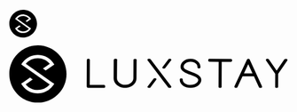 <svg version="1.1" viewBox="0 0 50 50" class="svg-icon svg-fill" style="width: 50px; height: 50px;"><path pid="0" d="M25.093 0c13.781.06 24.94 11.317 24.882 25.106C49.917 38.894 38.663 50.058 24.88 50 11.1 49.942-.059 38.683.001 24.894.057 11.106 11.31-.058 25.092 0zm11.801 31.9L14.398 16.053c.241-.26.48-.518.74-.777 2.7-2.687 5.971-4.031 9.775-4.015 3.804.015 7.064 1.388 9.741 4.098.238.241.476.482.694.743l-5.951 4.133 2.381 1.688 5.153-3.576v.02L39.33 16.7c-.692-1.203-1.584-2.325-2.616-3.39-3.231-3.292-7.167-4.947-11.788-4.967-4.6-.019-8.53 1.603-11.809 4.867a17.806 17.806 0 00-2.682 3.408l1.429 1.004 23.429 16.51c-.24.26-.48.518-.74.777-2.7 2.687-5.971 4.011-9.775 3.996-3.803-.016-7.063-1.37-9.74-4.08-.258-.26-.496-.521-.734-.782l6.111-4.251-.139-.181-2.183-1.528-5.373 3.735v-.021l-2.377 1.65a17.824 17.824 0 002.654 3.43c3.253 3.291 7.169 4.946 11.769 4.965 4.62.021 8.549-1.602 11.83-4.866 1.06-1.075 1.96-2.21 2.682-3.406l-2.383-1.67z"></path></svg>

<!-- logo and text name -->

<svg version="1.1" viewBox="0 0 244 50" class="mb--18 mb--sm-42 app-introduce__logo svg-icon svg-fill"><path pid="0" d="M25.093 0c13.781.06 24.94 11.317 24.882 25.106C49.917 38.894 38.663 50.058 24.88 50 11.1 49.942-.059 38.683.001 24.894.057 11.106 11.31-.058 25.092 0zm11.801 31.9L14.398 16.053c.241-.26.48-.518.74-.777 2.7-2.687 5.971-4.031 9.775-4.015 3.804.015 7.064 1.388 9.741 4.098.238.241.476.482.694.743l-5.951 4.133 2.381 1.688 5.153-3.576v.02L39.33 16.7c-.692-1.203-1.584-2.325-2.616-3.39-3.231-3.292-7.167-4.947-11.788-4.967-4.6-.019-8.53 1.603-11.809 4.867a17.806 17.806 0 00-2.682 3.408l1.429 1.004 23.429 16.51c-.24.26-.48.518-.74.777-2.7 2.687-5.971 4.011-9.775 3.996-3.803-.016-7.063-1.37-9.74-4.08-.258-.26-.496-.521-.734-.782l6.111-4.251-.139-.181-2.183-1.528-5.373 3.735v-.021l-2.377 1.65a17.824 17.824 0 002.654 3.43c3.253 3.291 7.169 4.946 11.769 4.965 4.62.021 8.549-1.602 11.83-4.866 1.06-1.075 1.96-2.21 2.682-3.406l-2.383-1.67zm45.839 2.652l-12.45-.05.096-21.789a.957.957 0 00-.965-.945l-.678-.003a.96.96 0 00-.974.939v.047c-.048.095-.05.236-.05.33l-.098 22.636a1.337 1.337 0 001.351 1.326l13.805.056a.958.958 0 00.973-.938l.003-.662a1.037 1.037 0 00-1.013-.946v-.001zm27.64-22.67l-.871-.003c-.563-.003-1.027.42-1.027.937l-.075 15.878c-.014 3.157-3.252 5.735-7.197 5.72-3.943-.014-7.158-2.618-7.144-5.775l.123-15.5.052-.282a.957.957 0 00-.201-.756 1.128 1.128 0 00-.767-.332l-.87-.004c-.513-.002-.924.326-1.028.75a.857.857 0 00-.156.47l-.073 15.69c-.02 4.616 4.47 8.402 9.95 8.424 5.48.022 10.004-3.73 10.025-8.3l.122-15.5.054-.282a.952.952 0 00-.203-.755c-.152-.189-.458-.379-.714-.38zm48.638 11.226c-3.275-1.249-6.696-2.496-6.688-4.393.01-2.42 2.721-4.401 6.05-4.387 3.331.014 6.025 2.017 6.014 4.436l-.002.38a.96.96 0 00.961.953l.675.003a.96.96 0 00.971-.945v-.38c.009-1.66-.709-3.276-2.006-4.515-1.635-1.618-4.092-2.532-6.65-2.494-4.873-.02-8.698 3.047-8.715 6.938.03 3.748 4.416 5.38 8.656 6.962 3.324 1.247 6.795 2.495 6.785 4.487-.01 2.372-3.155 4.399-6.775 4.385-3.668-.016-6.747-2.07-6.737-4.44l.001-.38a.961.961 0 00-.96-.954l-.676-.002a.96.96 0 00-.97.945v.38c-.018 3.843 4.215 6.991 9.38 7.012 5.163.022 9.423-3.092 9.44-6.934-.033-3.796-4.464-5.427-8.754-7.057zM193.66 11.84l-18.844-.076c-.547-.003-.996.42-.999.94l-.002.66c-.002.52.443.946.99.949l8.103.032-.095 21.802c-.003.52.443.947.99.949l.696.002c.546.003.996-.42 1-.94l.095-21.802 8.055.031c.547.003.996-.42.999-.94l.003-.66c.003-.52-.443-.946-.99-.947zm49.264.515c-.144-.33-.481-.52-.867-.52l-.87-.005a.963.963 0 00-.677.28l-.145.14-.147.142-6.609 9.677-6.72-9.734c-.048-.046-.096-.094-.096-.14l-.143-.143a.97.97 0 00-.675-.285l-.774-.003a1.021 1.021 0 00-.872.515 1.03 1.03 0 00.045.988l7.966 11.576-.049 11.307c.006.527.437.95.964.946l.675.002a.957.957 0 00.97-.937l.049-11.308 7.923-11.509c.194-.329.243-.705.052-.989zm-37.898 12.047l3.75-7.994 3.728 8.023-7.478-.03zm15.615 10.954v-.047l-10.5-22.733c-.15-.425-.549-.71-1.102-.807-.603-.049-1.156.231-1.41.703v.046l-10.705 22.697v.047l-.204.471c-.095.283-.06.595.097.849.188.258.483.416.802.428l.854.004c.453.001.806-.282.958-.657l.05-.141 4.314-9.277 9.95.04 4.28 9.31.049.14c.15.38.5.664.952.667l.854.002c.352.002.654-.139.806-.422.152-.281.254-.563.104-.847l-.149-.473zm-86.008-15.15l.817.003a.963.963 0 00.729-.347l4.755-6.218.412-.478a.763.763 0 00.095-.915c-.135-.306-.453-.482-.816-.483l-.863-.004a.929.929 0 00-.868.608l-4.983 6.522a.94.94 0 00-.096.915c.135.22.453.394.816.397h.002zm-6.998 8.45l-.819-.002a.96.96 0 00-.728.347l-4.755 6.207-.413.48a.77.77 0 00-.094.92c.135.309.452.485.816.488l.864.002a.91.91 0 00.82-.478l5.03-6.601a.949.949 0 00.095-.92 1.027 1.027 0 00-.816-.443zm8.019-.453l.148.14 5.55 7.248c.248.284.246.662.095.99-.15.332-.5.519-.9.517l-.896-.004a1.013 1.013 0 01-.697-.286l-.149-.14c-.03-.002-.042-.02-.059-.044a.212.212 0 00-.04-.052l-5.501-7.151a1.005 1.005 0 01-.15-.237l-11.694-15.39-.446-.521c-.248-.285-.246-.662-.096-.993.15-.33.501-.518.9-.516l.897.004a.99.99 0 01.845.428l.15.19 11.992 15.721s.05.048.05.096z"></path></svg>
